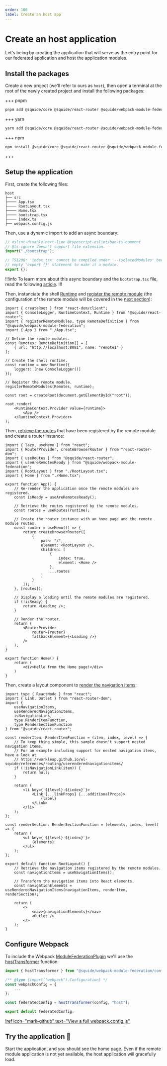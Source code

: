```yaml
---
order: 100
label: Create an host app
---
```


# Create an host application

Let's being by creating the application that will serve as the entry point for our federated application and host the application modules.

## Install the packages

Create a new project (we'll refer to ours as `host`), then open a terminal at the root of the newly created project and install the following packages:

+++ pnpm
```bash
pnpm add @squide/core @squide/react-router @squide/webpack-module-federation webpack react-router-dom
```
+++ yarn
```bash
yarn add @squide/core @squide/react-router @squide/webpack-module-federation webpack react-router-dom
```
+++ npm
```bash
npm install @squide/core @squide/react-router @squide/webpack-module-federation webpack react-router-dom
```
+++

## Setup the application

First, create the following files:

```
host
├── src
├──── App.tsx
├──── RootLayout.tsx
├──── Home.tsx
├──── bootstrap.tsx
├──── index.ts
├── webpack.config.js
```

Then, use a dynamic import to add an async boundary:

```ts host/src/index.ts
// eslint-disable-next-line @typescript-eslint/ban-ts-comment
// @ts-ignore doesn't support file extension.
import("./bootstrap");

// TS1208: 'index.tsx' cannot be compiled under '--isolatedModules' because it is considered a global script file. Add an import, export, or an
// empty 'export {}' statement to make it a module.
export {};
```

!!!info
To learn more about this async boundary and the `bootstrap.tsx` file, read the following [article](https://dev.to/infoxicator/module-federation-shared-api-ach#using-an-async-boundary).
!!!

Then, instanciate the shell [Runtime](/references/runtime/runtime-class.md) and [register the remote module](/references/registration/registerRemoteModules.md) (the configuration of the remote module will be covered in the [next section](create-remote-module.md)):

```tsx !#12-14,17 host/src/bootstrap.tsx
import { createRoot } from "react-dom/client";
import { ConsoleLogger, RuntimeContext, Runtime } from "@squide/react-router";
import { registerRemoteModules, type RemoteDefinition } from "@squide/webpack-module-federation";
import { App } from "./App.tsx";

// Define the remote modules.
const Remotes: RemoteDefinition[] = [
    { url: "http://localhost:8081", name: "remote1" }
];

// Create the shell runtime.
const runtime = new Runtime({
    loggers: [new ConsoleLogger()]
});

// Register the remote module.
registerRemoteModules(Remotes, runtime);

const root = createRoot(document.getElementById("root"));

root.render(
    <RuntimeContext.Provider value={runtime}>
        <App />
    </RuntimeContext.Provider>
);
```

Then, [retrieve the routes](/references/runtime/useRoutes.md) that have been registered by the remote module and create a router instance:

```tsx !#10,13,17 host/src/App.tsx
import { lazy, useMemo } from "react";
import { RouterProvider, createBrowserRouter } from "react-router-dom";
import { useRoutes } from "@squide/react-router";
import { useAreRemotesReady } from "@squide/webpack-module-federation";
import { RootLayout } from "./RootLayout.tsx";
import { Home } from "./Home.tsx";

export function App() {
    // Re-render the application once the remote modules are registered.
    const isReady = useAreRemotesReady();

    // Retrieve the routes registered by the remote modules.
    const routes = useRoutes(runtime);

    // Create the router instance with an home page and the remote module routes.
    const router = useMemo(() => {
        return createBrowserRouter([
            {
                path: "/",
                element: <RootLayout />,
                children: [
                    {
                        index: true,
                        element: <Home />
                    },
                    ...routes
                ]
            }
        ]);
    }, [routes]);

    // Display a loading until the remote modules are registered.
    if (!isReady) {
        return <Loading />;
    }

    // Render the router.
    return (
        <RouterProvider
            router={router}
            fallbackElement={<Loading />}
        />
    );
}
```

```tsx host/src/Home.tsx
export function Home() {
    return (
        <div>Hello from the Home page!</div>
    )
}
```

Then, create a layout component to [render the navigation items](/references/routing/useRenderedNavigationItems.md):

```tsx !#38,41 host/src/RootLayout.tsx
import type { ReactNode } from "react";
import { Link, Outlet } from "react-router-dom";
import { 
    useNavigationItems,
    useRenderedNavigationItems,
    isNavigationLink,
    type RenderItemFunction,
    type RenderSectionFunction
} from "@squide/react-router";

const renderItem: RenderItemFunction = (item, index, level) => {
    // To keep thing simple, this sample doesn't support nested navigation items.
    // For an example including support for nested navigation items, have a look at
    // https://workleap.github.io/wl-squide/references/routing/userenderednavigationitems/
    if (!isNavigationLink(item)) {
        return null;
    }

    return (
        <li key={`${level}-${index}`}>
            <Link {...linkProps} {...additionalProps}>
                {label}
            </Link>
        </li>
    );
};

const renderSection: RenderSectionFunction = (elements, index, level) => {
    return (
        <ul key={`${level}-${index}`}>
            {elements}
        </ul>
    );
};

export default function RootLayout() {
    // Retrieve the navigation items registered by the remote modules.
    const navigationItems = useNavigationItems();

    // Transform the navigation items into React elements.
    const navigationElements = useRenderedNavigationItems(navigationItems, renderItem, renderSection);

    return (
        <>
            <nav>{navigationElements}</nav>
            <Outlet />
        </>
    );
}
```

## Configure Webpack

To include the Webpack [ModuleFederationPlugin](https://webpack.js.org/plugins/module-federation-plugin/) we'll use the [hostTransformer](/references/webpack/hostTransformer.md) function:


```js !#8 host/webpack.config.js
import { hostTransformer } from "@squide/webpack-module-federation/configTransformer.js";

/** @type {import("webpack").Configuration} */
const webpackConfig = {
    ...
};

const federatedConfig = hostTransformer(config, "host");

export default federatedConfig;
```

[!ref icon="mark-github" text="View a full webpack.config.js"](https://github.com/workleap/wl-squide/blob/main/sample/host/webpack.dev.js)

## Try the application :rocket:

Start the application, and you should see the home page. Even if the remote module application is not yet available, the host application will gracefully load.
